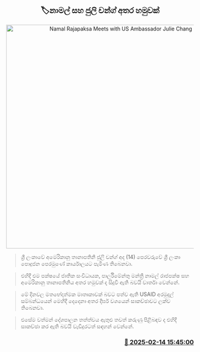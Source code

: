 <p align='center'><b><h2 align='center' title='Namal Rajapaksa Meets with US Ambassador Julie Chang'>🏷නාමල් සහ ජුලි චන්ග් අතර හමුවක්</h2></b></p>
<p align='center'><img src='https://helakuru.sgp1.cdn.digitaloceanspaces.com/esana/images/lib/namal-jule-nn.jpg' width='600' alt='Namal Rajapaksa Meets with US Ambassador Julie Chang'></p>

> ශ්‍රී ලංකාවේ අමෙරිකානු තානාපතිනි ජුලි චන්ග් අද (14) පෙරවරුවේ ශ්‍රී ලංකා පොදුජන පෙරමුණේ කාර්යාලයට පැමිණ තිබෙනවා.

> එහිදී එම පක්ෂයේ ජාතික සංවිධායක, පාර්ලිමේන්තු මන්ත්‍රී නාමල් රාජපක්ෂ සහ අමෙරිකානු තානාපතිනිය අතර හමුවක් ද සිදුවී ඇති බවයි වාර්තා වෙන්නේ.

> මේ දිනවල මතභේදාත්මක මාතෘකාවක් බවට පත්ව ඇති USAID අරමුදල් සම්බන්ධයෙන් මෙහිදී දෙදෙනා අතර දීර්ඝ වශයෙන් සාකච්ඡාවට ලක්ව තිබෙනවා.

> එසේම වත්මන් දේශපාලන තත්ත්වය ඇතුළු තවත් කරුණු පිළිබඳව ද එහිදී සාකච්ඡා කර ඇති බවයි වැඩිදුරටත් සඳහන් වෙන්නේ.



<h3 align='right'><a href='https://www.helakuru.lk/esana/p/107465/'>📅 2025-02-14 15:45:00</a></h3>
